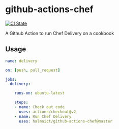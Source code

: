# github-actions-chef

[![CI State](https://github.com/halmaict/github-actions-chef/workflows/release/badge.svg)](https://github.com/halmaict/github-actions-chef)

A Github Action to run Chef Delivery on a cookbook

## Usage

```yaml
name: delivery

on: [push, pull_request]

jobs:
  delivery:

    runs-on: ubuntu-latest

    steps:
    - name: Check out code
      uses: actions/checkout@v2
    - name: Run Chef Delivery
      uses: halmaict/github-actions-chef@master
```
